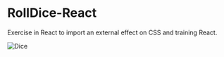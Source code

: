 # RollDice-React
Exercise in React to import an external effect on CSS and training React.

![Dice](img/Dice.png)
